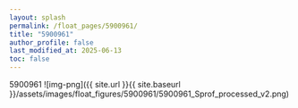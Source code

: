```yaml
---
layout: splash
permalink: /float_pages/5900961/
title: "5900961"
author_profile: false
last_modified_at: 2025-06-13
toc: false
---
```

 
5900961
![img-png]({{ site.url }}{{ site.baseurl }}/assets/images/float_figures/5900961/5900961_Sprof_processed_v2.png)